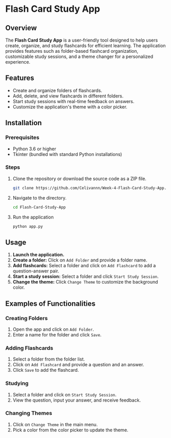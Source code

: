 # Flash Card Study App

## Overview
The **Flash Card Study App** is a user-friendly tool designed to help users create, organize, and study flashcards for efficient learning. The application provides features such as folder-based flashcard organization, customizable study sessions, and a theme changer for a personalized experience.

## Features
- Create and organize folders of flashcards.
- Add, delete, and view flashcards in different folders.
- Start study sessions with real-time feedback on answers.
- Customize the application's theme with a color picker.

## Installation

### Prerequisites
- Python 3.6 or higher
- Tkinter (bundled with standard Python installations)

### Steps
1. Clone the repository or download the source code as a ZIP file.
   ```bash
   git clone https://github.com/Celivannn/Week-4-Flash-Card-Study-App.git

2. Navigate to the directory.
   ```bash
   cd Flash-Card-Study-App
3. Run the application
   ```bash
   python app.py
## Usage
1. **Launch the application.**
2. **Create a folder:** Click on `Add Folder` and provide a folder name.
3. **Add flashcards:** Select a folder and click on `Add Flashcard` to add a question-answer pair.
4. **Start a study session:** Select a folder and click `Start Study Session`.
5. **Change the theme:** Click `Change Theme` to customize the background color.

## Examples of Functionalities

### Creating Folders
1. Open the app and click on `Add Folder`.
2. Enter a name for the folder and click `Save`.

### Adding Flashcards
1. Select a folder from the folder list.
2. Click on `Add Flashcard` and provide a question and an answer.
3. Click `Save` to add the flashcard.

### Studying
1. Select a folder and click on `Start Study Session`.
2. View the question, input your answer, and receive feedback.

### Changing Themes
1. Click on `Change Theme` in the main menu.
2. Pick a color from the color picker to update the theme.

